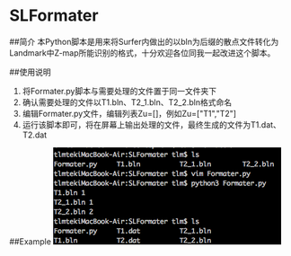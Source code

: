 SLFormater
==========
##简介
本Python脚本是用来将Surfer内做出的以bln为后缀的散点文件转化为Landmark中Z-map所能识别的格式，十分欢迎各位同我一起改进这个脚本。

##使用说明
1. 将Formater.py脚本与需要处理的文件置于同一文件夹下
2. 确认需要处理的文件以T1.bln、T2_1.bln、T2_2.bln格式命名
3. 编辑Formater.py文件，编辑列表Zu=[]，例如Zu=["T1","T2"]
4. 运行该脚本即可，将在屏幕上输出处理的文件，最终生成的文件为T1.dat、T2.dat

##Example
![示例图片](./Example/1.png "Example")
